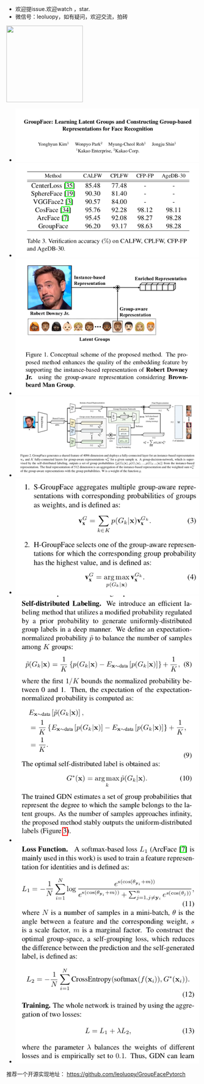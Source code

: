 

+ 欢迎提issue.欢迎watch ，star.
+ 微信号：leoluopy，如有疑问，欢迎交流，拍砖
<img width="200" height="200" src="https://github.com/leoluopy/paper_discussing/blob/master/wechat_id.jpeg"/>


+ ![](./titleGroupGace.png)
+ ![](./experiment.png)
+ ![](./idea.png)
+ ![](./structure.png)
+ ![](./groupSelect.png)
+ ![](./label_generate.png)
+ ![](./loss_funcs.png)



推荐一个开源实现地址：
https://github.com/leoluopy/GroupFacePytorch
